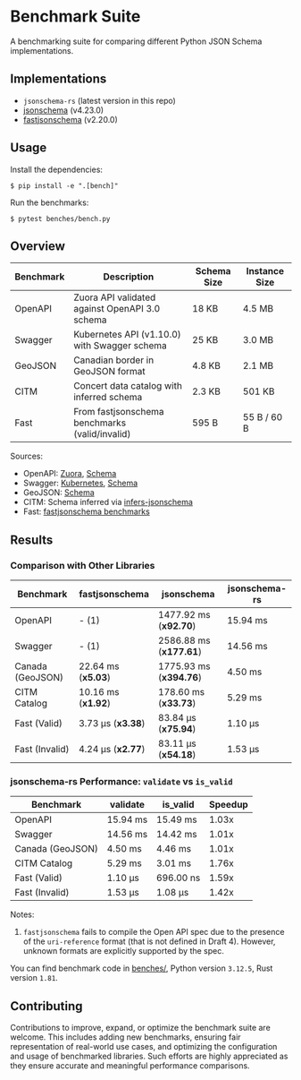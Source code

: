 # Benchmark Suite

A benchmarking suite for comparing different Python JSON Schema implementations.

## Implementations

- `jsonschema-rs` (latest version in this repo)
- [jsonschema](https://pypi.org/project/jsonschema/) (v4.23.0)
- [fastjsonschema](https://pypi.org/project/fastjsonschema/) (v2.20.0)

## Usage

Install the dependencies:

```console
$ pip install -e ".[bench]"
```

Run the benchmarks:

```console
$ pytest benches/bench.py
```

## Overview

| Benchmark     | Description                                    | Schema Size | Instance Size |
|----------|------------------------------------------------|-------------|---------------|
| OpenAPI  | Zuora API validated against OpenAPI 3.0 schema | 18 KB       | 4.5 MB        |
| Swagger  | Kubernetes API (v1.10.0) with Swagger schema   | 25 KB       | 3.0 MB        |
| GeoJSON  | Canadian border in GeoJSON format              | 4.8 KB      | 2.1 MB        |
| CITM     | Concert data catalog with inferred schema      | 2.3 KB      | 501 KB        |
| Fast     | From fastjsonschema benchmarks (valid/invalid) | 595 B       | 55 B / 60 B   |

Sources:
- OpenAPI: [Zuora](https://github.com/APIs-guru/openapi-directory/blob/master/APIs/zuora.com/2021-04-23/openapi.yaml), [Schema](https://github.com/OAI/OpenAPI-Specification/blob/main/schemas/v3.0/schema.json)
- Swagger: [Kubernetes](https://raw.githubusercontent.com/APIs-guru/openapi-directory/master/APIs/kubernetes.io/v1.10.0/swagger.yaml), [Schema](https://github.com/OAI/OpenAPI-Specification/blob/main/schemas/v2.0/schema.json)
- GeoJSON: [Schema](https://geojson.org/schema/FeatureCollection.json)
- CITM: Schema inferred via [infers-jsonschema](https://github.com/Stranger6667/infers-jsonschema)
- Fast: [fastjsonschema benchmarks](https://github.com/horejsek/python-fastjsonschema/blob/master/performance.py#L15)

## Results

### Comparison with Other Libraries

| Benchmark     | fastjsonschema | jsonschema    | jsonschema-rs |
|---------------|----------------|---------------|--------------------------|
| OpenAPI       | - (1)          | 1477.92 ms (**x92.70**) | 15.94 ms     |
| Swagger       | - (1)          | 2586.88 ms (**x177.61**)| 14.56 ms     |
| Canada (GeoJSON) | 22.64 ms (**x5.03**)  | 1775.93 ms (**x394.76**) | 4.50 ms |
| CITM Catalog  | 10.16 ms (**x1.92**)  | 178.60 ms (**x33.73**) | 5.29 ms  |
| Fast (Valid)  | 3.73 µs (**x3.38**)   | 83.84 µs (**x75.94**) | 1.10 µs  |
| Fast (Invalid)| 4.24 µs (**x2.77**)   | 83.11 µs (**x54.18**) | 1.53 µs  |

### jsonschema-rs Performance: `validate` vs `is_valid`

| Benchmark     | validate   | is_valid   | Speedup |
|---------------|------------|------------|---------|
| OpenAPI       | 15.94 ms   | 15.49 ms   | 1.03x   |
| Swagger       | 14.56 ms   | 14.42 ms   | 1.01x   |
| Canada (GeoJSON) | 4.50 ms | 4.46 ms    | 1.01x   |
| CITM Catalog  | 5.29 ms    | 3.01 ms    | 1.76x   |
| Fast (Valid)  | 1.10 µs    | 696.00 ns  | 1.59x   |
| Fast (Invalid)| 1.53 µs    | 1.08 µs    | 1.42x   |

Notes:

1. `fastjsonschema` fails to compile the Open API spec due to the presence of the `uri-reference` format (that is not defined in Draft 4). However, unknown formats are explicitly supported by the spec.

You can find benchmark code in [benches/](benches/), Python version `3.12.5`, Rust version `1.81`.

## Contributing

Contributions to improve, expand, or optimize the benchmark suite are welcome. This includes adding new benchmarks, ensuring fair representation of real-world use cases, and optimizing the configuration and usage of benchmarked libraries. Such efforts are highly appreciated as they ensure accurate and meaningful performance comparisons.
